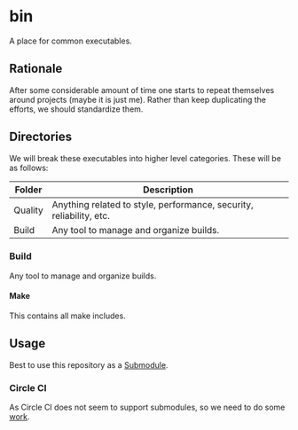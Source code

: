 # bin

A place for common executables.

## Rationale

After some considerable amount of time one starts to repeat themselves around projects (maybe it is just me). Rather than keep duplicating the efforts, we should standardize them.

## Directories

We will break these executables into higher level categories. These will be as follows:

| Folder  | Description                                                         |
|---------|---------------------------------------------------------------------|
| Quality | Anything related to style, performance, security, reliability, etc. |
| Build   | Any tool to manage and organize builds.                             |

### Build

Any tool to manage and organize builds.

#### Make

This contains all make includes.

## Usage

Best to use this repository as a [Submodule](https://git-scm.com/book/en/v2/Git-Tools-Submodules).

### Circle CI

As Circle CI does not seem to support submodules, so we need to do some [work](https://circleci.com/docs/configuration-reference/#checkout).
